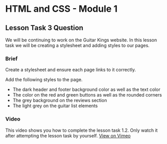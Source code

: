 # HTML and CSS - Module 1

## Lesson Task 3 Question

We will be continuing to work on the Guitar Kings website. In this lesson task we will be creating a stylesheet and adding styles to our pages.

### Brief

Create a stylesheet and ensure each page links to it correctly.

Add the following styles to the page.

- The dark header and footer background color as well as the text color
- The color on the red and green buttons as well as the rounded corners
- The grey background on the reviews section
- The light grey on the guitar list elements

### Video

This video shows you how to complete the lesson task 1.2. Only watch it after attempting the lesson task by yourself. [View on Vimeo](https://vimeo.com/manage/478528726/general)
